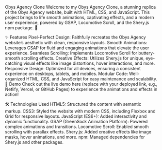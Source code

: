 Obys Agency Clone
Welcome to my Obys Agency Clone, a stunning replica of the Obys Agency website, built with HTML, CSS, and JavaScript. This project brings to life smooth animations, captivating effects, and a modern user experience, powered by GSAP, Locomotive Scroll, and the Shery.js npm package. 🎉

✨ Features
Pixel-Perfect Design: Faithfully recreates the Obys Agency website’s aesthetic with clean, responsive layouts.
Smooth Animations: Leverages GSAP for fluid and engaging animations that elevate the user experience.
Seamless Scrolling: Implements Locomotive Scroll for buttery-smooth scrolling effects.
Creative Effects: Utilizes Shery.js for unique, eye-catching visual effects like image distortions, hover interactions, and more.
Responsive Design: Optimized for all devices, ensuring a consistent experience on desktops, tablets, and mobiles.
Modular Code: Well-organized HTML, CSS, and JavaScript for easy maintenance and scalability.
🚀 Demo
Check out the live demo here (replace with your deployed link, e.g., Netlify, Vercel, or GitHub Pages) to experience the animations and effects in action!

🛠️ Technologies Used
HTML5: Structured the content with semantic markup.
CSS3: Styled the website with modern CSS, including Flexbox and Grid for responsive layouts.
JavaScript (ES6+): Added interactivity and dynamic functionality.
GSAP (GreenSock Animation Platform): Powered complex animations and transitions.
Locomotive Scroll: Enabled smooth scrolling with parallax effects.
Shery.js: Added creative effects like image masks, hover animations, and more.
npm: Managed dependencies for Shery.js and other packages.
